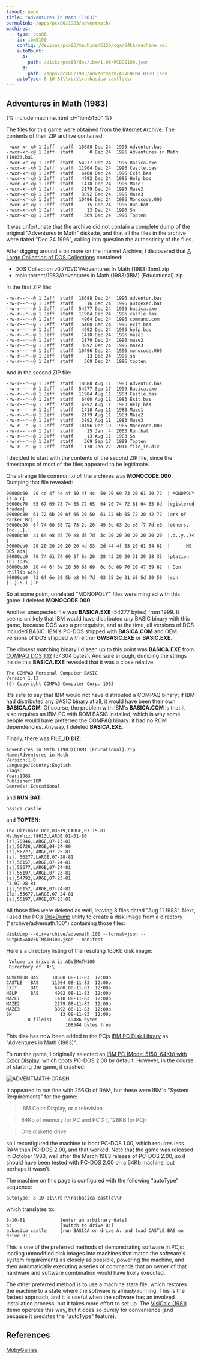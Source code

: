 ```yaml
---
layout: page
title: "Adventures in Math (1983)"
permalink: /apps/pcx86/1983/adventmath/
machines:
  - type: pcx86
    id: ibm5150
    config: /devices/pcx86/machine/5150/cga/64kb/machine.xml
    autoMount:
      A:
        path: /disks/pcx86/dos/ibm/1.00/PCDOS100.json
      B:
        path: /apps/pcx86/1983/adventmath/ADVENTMATH100.json
    autoType: 8-10-81\\rb:\\ra:basica castle\\r
---
```


Adventures in Math (1983)
-------------------------

{% include machine.html id="ibm5150" %}

The files for this game were obtained from the [Internet Archive](https://archive.org/details/msdos_Adventures_in_Math_1983).
The contents of their ZIP archive contained:

	-rwxr-xr-x@ 1 Jeff  staff  18688 Dec 24  1996 Adventur.bas
	-rwxr-xr-x@ 1 Jeff  staff      0 Dec 24  1996 Adventures in Math (1983).ba1
	-rwxr-xr-x@ 1 Jeff  staff  54277 Dec 24  1996 Basica.exe
	-rwxr-xr-x@ 1 Jeff  staff  11904 Dec 24  1996 Castle.bas
	-rwxr-xr-x@ 1 Jeff  staff   6400 Dec 24  1996 Exit.bas
	-rwxr-xr-x@ 1 Jeff  staff   4992 Dec 24  1996 Help.bas
	-rwxr-xr-x@ 1 Jeff  staff   1418 Dec 24  1996 Maze1
	-rwxr-xr-x@ 1 Jeff  staff   2179 Dec 24  1996 Maze2
	-rwxr-xr-x@ 1 Jeff  staff   3892 Dec 24  1996 Maze3
	-rwxr-xr-x@ 1 Jeff  staff  10496 Dec 24  1996 Monocode.000
	-rwxr-xr-x@ 1 Jeff  staff     15 Dec 24  1996 Run.bat
	-rwxr-xr-x@ 1 Jeff  staff     13 Dec 24  1996 Sn
	-rwxr-xr-x@ 1 Jeff  staff    369 Dec 24  1996 Topten

It was unfortunate that the archive did not contain a complete dump of the original "Adventures in Math"
diskette, and that all the files in the archive were dated "Dec 24 1996", calling into question the authenticity
of the files.

After digging around a bit more on the Internet Archive, I discovered that
[A Large Collection of DOS Collections](https://archive.org/details/large_dos_collection_2013_08) contained:

- DOS Collection v0.7/DVD1/Adventures In Math (1983)(Ibm).zip
- main torrent/1983/Adventures in Math (1983)(IBM) [Educational].zip

In the first ZIP file:

	-rw-r--r--@ 1 Jeff  staff  18688 Dec 24  1996 adventur.bas
	-rw-r--r--@ 1 Jeff  staff     16 Dec 24  1996 autoexec.bat
	-rw-r--r--@ 1 Jeff  staff  54277 Dec 24  1996 basica.exe
	-rw-r--r--@ 1 Jeff  staff  11904 Dec 24  1996 castle.bas
	-rw-r--r--@ 1 Jeff  staff   4964 Dec 24  1996 command.com
	-rw-r--r--@ 1 Jeff  staff   6400 Dec 24  1996 exit.bas
	-rw-r--r--@ 1 Jeff  staff   4992 Dec 24  1996 help.bas
	-rw-r--r--@ 1 Jeff  staff   1418 Dec 24  1996 maze1
	-rw-r--r--@ 1 Jeff  staff   2179 Dec 24  1996 maze2
	-rw-r--r--@ 1 Jeff  staff   3892 Dec 24  1996 maze3
	-rw-r--r--@ 1 Jeff  staff  10496 Dec 24  1996 monocode.000
	-rw-r--r--@ 1 Jeff  staff     13 Dec 24  1996 sn
	-rw-r--r--@ 1 Jeff  staff    369 Dec 24  1996 topten

And in the second ZIP file:

	-rw-r--r--@ 1 Jeff  staff  18688 Aug 11  1983 Adventur.bas
	-rw-r--r--@ 1 Jeff  staff  54277 Sep 17  1999 Basica.exe
	-rw-r--r--@ 1 Jeff  staff  11904 Aug 11  1983 Castle.bas
	-rw-r--r--@ 1 Jeff  staff   6400 Aug 11  1983 Exit.bas
	-rw-r--r--@ 1 Jeff  staff   4992 Aug 11  1983 Help.bas
	-rw-r--r--@ 1 Jeff  staff   1418 Aug 11  1983 Maze1
	-rw-r--r--@ 1 Jeff  staff   2179 Aug 11  1983 Maze2
	-rw-r--r--@ 1 Jeff  staff   3892 Aug 11  1983 Maze3
	-rw-r--r--@ 1 Jeff  staff  10496 Dec 19  1985 Monocode.000
	-rw-r--r--@ 1 Jeff  staff     15 Jan  4  2003 Run.bat
	-rw-r--r--@ 1 Jeff  staff     13 Aug 11  1983 Sn
	-rw-r--r--@ 1 Jeff  staff    369 Sep 17  1999 Topten
	-rw-r--r--@ 1 Jeff  staff    170 Jan 22  2011 file_id.diz

I decided to start with the contents of the second ZIP file, since the timestamps of most of the files
appeared to be legitimate.

One strange file common to *all* the archives was **MONOCODE.000**.  Dumping that file revealed:

	00000c60  20 4d 4f 4e 4f 50 4f 4c  59 20 69 73 20 61 20 72  | MONOPOLY is a r|
	00000c70  65 67 69 73 74 65 72 65  64 20 74 72 61 64 65 6d  |egistered tradem|
	00000c80  61 72 6b 20 6f 66 20 50  61 72 6b 65 72 20 42 72  |ark of Parker Br|
	00000c90  6f 74 68 65 72 73 2c 20  49 6e 63 2e e8 f7 7d e8  |others, Inc...}.|
	00000ca0  a1 64 e8 d4 79 e8 d6 7d  3c 20 20 20 20 20 20 20  |.d..y..}<       |
	00000cb0  20 20 20 20 20 20 4d 53  2d 44 4f 53 20 61 64 61  |      MS-DOS ada|
	00000cc0  70 74 61 74 69 6f 6e 20  28 43 29 20 31 39 38 35  |ptation (C) 1985|
	00000cd0  20 44 6f 6e 20 50 68 69  6c 6c 69 70 20 47 69 62  | Don Phillip Gib|
	00000ce0  73 6f 6e 20 5b e8 96 7d  03 35 2e 31 b8 5d 00 50  |son [..}.5.1.].P|

So at some point, unrelated "MONOPOLY" files were mingled with this game.  I deleted **MONOCODE.000**.

Another unexpected file was **BASICA.EXE** (54277 bytes) from 1999.  It seems unlikely that IBM would have distributed
*any* BASIC binary with this game, because DOS was a prerequisite, and at the time, all versions of DOS included BASIC.
IBM's PC-DOS shipped with **BASICA.COM** and OEM versions of DOS shipped with either **GWBASIC.EXE** or **BASIC.EXE**.

The closest matching binary I'd seen up to this point was **BASICA.EXE** from [COMPAQ DOS 1.12](/disks/pcx86/dos/compaq/1.12/)
(54304 bytes).  And sure enough, dumping the strings inside this **BASICA.EXE** revealed that it was a close relative:

	The COMPAQ Personal Computer BASIC
	Version 1.13
	(C) Copyright COMPAQ Computer Corp. 1983

It's safe to say that IBM would not have distributed a COMPAQ binary; if IBM had distributed any BASIC binary at all,
it would have been their own **BASICA.COM**.  Of course, the problem with IBM's **BASICA.COM** is that it also requires
an IBM PC with ROM BASIC installed, which is why some people would have preferred the COMPAQ binary: it had no ROM
dependencies.  Anyway, I deleted **BASICA.EXE**.

Finally, there was **FILE_ID.DIZ**:

	Adventures in Math (1983)(IBM) [Educational].zip
	Name:Adventures in Math
	Version:1.0
	Language/Country:English
	Flags:
	Year:1983
	Publisher:IBM
	Genre(s):Educational

and **RUN.BAT**:

	basica castle

and **TOPTEN**:

	The Ultimate One,83519,LARGE,07-15-81
	MathsWhiz,78613,LARGE,01-01-80
	[z],70946,LARGE,07-13-81
	[z],56728,LARGE,04-24-80
	[z],56727,LARGE,07-25-81
	[z], 56277,LARGE,07-28-81
	[z],56157,LARGE,07-24-81
	[z],55677,LARGE,07-24-81
	[z],55197,LARGE,07-23-81
	[z],54792,LARGE,07-23-81
	^Z,07-28-81
	[z],56157,LARGE,07-24-81
	Z[z],55677,LARGE,07-24-81
	[z],55197,LARGE,07-23-81

All those files were deleted as well, leaving 8 files dated "Aug 11 1983".  Next, I used the PCjs
[DiskDump](/modules/diskdump/) utility to create a disk image from a directory ("archive/advemath.100") containing
those files:
 
	diskdump --dir=archive/advemath.100 --format=json --output=ADVENTMATH100.json --manifest

Here's a directory listing of the resulting 160Kb disk image:

	 Volume in drive A is ADVEMATH100
	 Directory of  A:\

	ADVENTUR BAS     18688 08-11-83  12:00p
	CASTLE   BAS     11904 08-11-83  12:00p
	EXIT     BAS      6400 08-11-83  12:00p
	HELP     BAS      4992 08-11-83  12:00p
	MAZE1             1418 08-11-83  12:00p
	MAZE2             2179 08-11-83  12:00p
	MAZE3             3892 08-11-83  12:00p
	SN                  13 08-11-83  12:00p
	        8 file(s)      49486 bytes
	                      108544 bytes free

This disk has now been added to the PCjs [IBM PC Disk Library](/disks/pcx86/) as "Adventures in Math (1983)".

To run the game, I originally selected an [IBM PC (Model 5150, 64Kb) with Color Display](/devices/pcx86/machine/5150/cga/64kb/),
which boots PC-DOS 2.00 by default.  However, in the course of starting the game, it crashed:

![ADVENTMATH-CRASH](ADVENTMATH-CRASH.png)

It appeared to run fine with 256Kb of RAM, but these were IBM's "System Requirements" for the game:
 
> IBM Color Display, or a television

> 64Kb of memory for PC and PC XT, 128KB for PCjr

> One diskette drive

so I reconfigured the machine to boot PC-DOS 1.00, which requires less RAM than PC-DOS 2.00, and that worked.
Note that the game was released in October 1983, well after the March 1983 release of PC-DOS 2.00, so it should
have been tested with PC-DOS 2.00 on a 64Kb machine, but perhaps it wasn't.

The machine on this page is configured with the following "autoType" sequence:
 
	autoType: 8-10-81\\rb:\\ra:basica castle\\r

which translates to:

	8-10-81             [enter an arbitrary date]
	b:                  [switch to drive B:]
	a:basica castle     [run BASICA on drive A: and load CASTLE.BAS on drive B:]

This is one of the preferred methods of demonstrating software in PCjs: loading unmodified disk images into machines
that match the software's system requirements as closely as possible, powering the machine, and then automatically
executing a series of commands that an owner of that hardware and software combination would have likely executed.

The other preferred method is to use a machine state file, which restores the machine to a state where the software is
already running.  This is the fastest approach, and it is useful when the software has an involved installation
process, but it takes more effort to set up.  The [VisiCalc (1981)](/apps/pcx86/1981/visicalc/) demo operates this way,
but it does so purely for convenience (and because it predates the "autoType" feature).

References
----------

[MobyGames](http://www.mobygames.com/game/dos/adventures-in-math)
